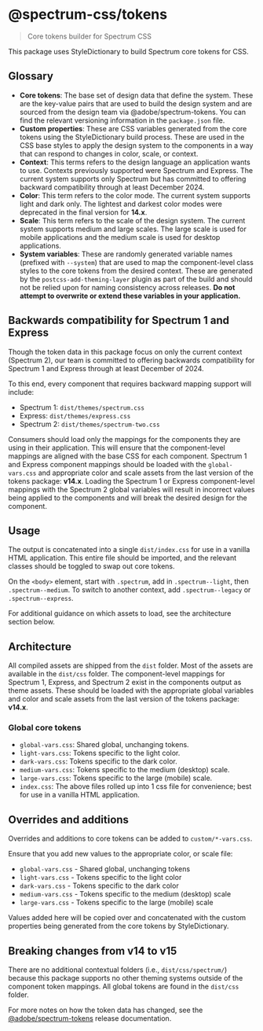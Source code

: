# @spectrum-css/tokens

> Core tokens builder for Spectrum CSS

This package uses StyleDictionary to build Spectrum core tokens for CSS.

## Glossary

- **Core tokens**: The base set of design data that define the system. These are the key-value pairs that are used to build the design system and are sourced from the design team via @adobe/spectrum-tokens. You can find the relevant versioning information in the `package.json` file.
- **Custom properties**: These are CSS variables generated from the core tokens using the StyleDictionary build process. These are used in the CSS base styles to apply the design system to the components in a way that can respond to changes in color, scale, or context.
- **Context**: This terms refers to the design language an application wants to use. Contexts previously supported were Spectrum and Express. The current system supports only Spectrum but has committed to offering backward compatibility through at least December 2024.
- **Color**: This term refers to the color mode. The current system supports light and dark only. The lightest and darkest color modes were deprecated in the final version for **14.x**.
- **Scale**: This term refers to the scale of the design system. The current system supports medium and large scales. The large scale is used for mobile applications and the medium scale is used for desktop applications.
- **System variables**: These are randomly generated variable names (prefixed with `--system`) that are used to map the component-level class styles to the core tokens from the desired context. These are generated by the `postcss-add-theming-layer` plugin as part of the build and should not be relied upon for naming consistency across releases. **Do not attempt to overwrite or extend these variables in your application.**

## Backwards compatibility for Spectrum 1 and Express

Though the token data in this package focus on only the current context (Spectrum 2), our team is committed to offering backwards compatibility for Spectrum 1 and Express through at least December of 2024.

To this end, every component that requires backward mapping support will include:

- Spectrum 1: `dist/themes/spectrum.css`
- Express: `dist/themes/express.css`
- Spectrum 2: `dist/themes/spectrum-two.css`

Consumers should load only the mappings for the components they are using in their application. This will ensure that the component-level mappings are aligned with the base CSS for each component. Spectrum 1 and Express component mappings should be loaded with the `global-vars.css` and appropriate color and scale assets from the last version of the tokens package: **v14.x**. Loading the Spectrum 1 or Express component-level mappings with the Spectrum 2 global variables will result in incorrect values being applied to the components and will break the desired design for the component.

## Usage

The output is concatenated into a single `dist/index.css` for use in a vanilla HTML application. This entire file should be imported, and the relevant classes should be toggled to swap out core tokens.

On the `<body>` element, start with `.spectrum`, add in `.spectrum--light`, then `.spectrum--medium`. To switch to another context, add `.spectrum--legacy` or `.spectrum--express`.

For additional guidance on which assets to load, see the architecture section below.

## Architecture

All compiled assets are shipped from the `dist` folder. Most of the assets are available in the `dist/css` folder. The component-level mappings for Spectrum 1, Express, and Spectrum 2 exist in the components output as theme assets. These should be loaded with the appropriate global variables and color and scale assets from the last version of the tokens package: **v14.x**.

### Global core tokens

- `global-vars.css`: Shared global, unchanging tokens.
- `light-vars.css`: Tokens specific to the light color.
- `dark-vars.css`: Tokens specific to the dark color.
- `medium-vars.css`: Tokens specific to the medium (desktop) scale.
- `large-vars.css`: Tokens specific to the large (mobile) scale.
- `index.css`: The above files rolled up into 1 css file for convenience; best for use in a vanilla HTML application.

## Overrides and additions

Overrides and additions to core tokens can be added to `custom/*-vars.css`.

Ensure that you add new values to the appropriate color, or scale file:

- `global-vars.css` - Shared global, unchanging tokens
- `light-vars.css` - Tokens specific to the light color
- `dark-vars.css` - Tokens specific to the dark color
- `medium-vars.css` - Tokens specific to the medium (desktop) scale
- `large-vars.css` - Tokens specific to the large (mobile) scale

Values added here will be copied over and concatenated with the custom properties being generated from the core tokens by StyleDictionary.

## Breaking changes from v14 to v15

There are no additional contextual folders (i.e., `dist/css/spectrum/`) because this package supports no other theming systems outside of the component token mappings. All global tokens are found in the `dist/css` folder.

For more notes on how the token data has changed, see the [@adobe/spectrum-tokens](https://github.com/adobe/spectrum-tokens/releases) release documentation.
